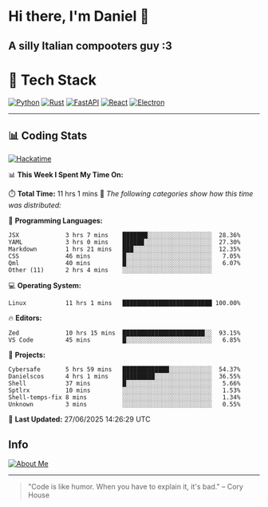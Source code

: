 # Hi there, I'm Daniel 👋

## A silly Italian compooters guy :3

# 🚀 Tech Stack

[![Python](https://img.shields.io/badge/Python-3.13%2B-blue?style=for-the-badge&logo=python&logoColor=white)](https://www.python.org/)
[![Rust](https://img.shields.io/badge/Rust-1.87%2B-black?style=for-the-badge&logo=rust&logoColor=white)](https://www.rust-lang.org/)
[![FastAPI](https://img.shields.io/badge/FastAPI-0.110.0%2B-green?style=for-the-badge&logo=fastapi&logoColor=white)](https://fastapi.tiangolo.com/)
[![React](https://img.shields.io/badge/React-19.1.0%2B-blue?style=for-the-badge&logo=react&logoColor=white)](https://react.dev/)
[![Electron](https://img.shields.io/badge/Electron-36.2.0%2B-dark?style=for-the-badge&logo=electron&logoColor=white)](https://www.electronjs.org/)

---

## 📊 Coding Stats

[![Hackatime](https://img.shields.io/badge/Hackatime-Hack%20Club-orange?style=for-the-badge&logo=wakatime&logoColor=white)](https://hackatime.hackclub.com)

<!--START_SECTION:waka-->
📊 **This Week I Spent My Time On:**

⏱️ **Total Time:** 11 hrs 1 mins
📝 *The following categories show how this time was distributed:*

💬 **Programming Languages:**
```text
JSX             3 hrs 7 mins    ███████░░░░░░░░░░░░░░░░░░  28.36%
YAML            3 hrs 0 mins    ██████░░░░░░░░░░░░░░░░░░░  27.30%
Markdown        1 hrs 21 mins   ███░░░░░░░░░░░░░░░░░░░░░░  12.35%
CSS             46 mins         █░░░░░░░░░░░░░░░░░░░░░░░░   7.05%
Qml             40 mins         █░░░░░░░░░░░░░░░░░░░░░░░░   6.07%
Other (11)      2 hrs 4 mins    ░░░░░░░░░░░░░░░░░░░░░░░░░
```

💻 **Operating System:**
```text
Linux           11 hrs 1 mins   █████████████████████████ 100.00%
```

🔥 **Editors:**
```text
Zed             10 hrs 15 mins  ███████████████████████░░  93.15%
VS Code         45 mins         █░░░░░░░░░░░░░░░░░░░░░░░░   6.85%
```

📁 **Projects:**
```text
Cybersafe       5 hrs 59 mins   █████████████░░░░░░░░░░░░  54.37%
Danielscos      4 hrs 1 mins    █████████░░░░░░░░░░░░░░░░  36.55%
Shell           37 mins         █░░░░░░░░░░░░░░░░░░░░░░░░   5.66%
Sptlrx          10 mins         ░░░░░░░░░░░░░░░░░░░░░░░░░   1.53%
Shell-temps-fix 8 mins          ░░░░░░░░░░░░░░░░░░░░░░░░░   1.34%
Unknown         3 mins          ░░░░░░░░░░░░░░░░░░░░░░░░░   0.55%
```

📅 **Last Updated:** 27/06/2025 14:26:29 UTC

<!--END_SECTION:waka-->


## Info
[![About Me](https://img.shields.io/badge/About--Me-black?style=for-the-badge&logo=numpy&logoColor=white)](https://danielscos.github.io/about_me)

---

> "Code is like humor. When you have to explain it, it's bad." – Cory House
